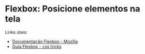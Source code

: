 # Flexbox: Posicione elementos na tela
Links úteis:
  - [Documentação Flexbox - Mozilla](https://developer.mozilla.org/pt-BR/docs/Learn/CSS/CSS_layout/Flexbox)
  - [Guia Flexbox - css tricks](https://css-tricks.com/snippets/css/a-guide-to-flexbox/)
